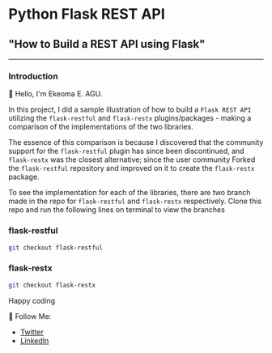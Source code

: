# Python Flask REST API
## "How to Build a REST API using Flask" 
---
### Introduction

👋 Hello, I'm Ekeoma E. AGU.

In this project, I did a sample illustration of how to build a `Flask REST API` utilizing the `flask-restful` and `flask-restx` plugins/packages - making a comparison of the implementations of the two libraries.

The essence of this comparison is because I discovered that the community support for the `flask-restful` plugin has since been discontinued, and `flask-restx` was the closest alternative; since the user community Forked the `flask-restful` repository and improved on it to create the `flask-restx` package.

To see the implementation for each of the libraries, there are two branch made in the repo for `flask-restful` and `flask-restx` respectively. Clone this repo and run the following lines on terminal to view the branches

### flask-restful

```sh
git checkout flask-restful
```

### flask-restx

```sh
git checkout flask-restx
```

Happy coding

🚀 Follow Me:

- [Twitter](https://x.com/ekediee)
- [LinkedIn](https://www.linkedin.com/in/ekeoma-e-agu-a7070699/)